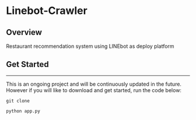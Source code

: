 # Linebot-Crawler
## Overview
Restaurant recommendation system using LINEbot as deploy platform

## Get Started
---------------------------------
This is an ongoing project and will be continuously updated in the future. However if you will like to download and get started, run the code below:
```
git clone 

python app.py
```

